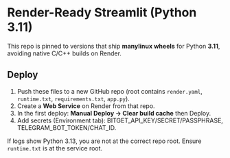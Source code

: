 # Render-Ready Streamlit (Python 3.11)

This repo is pinned to versions that ship **manylinux wheels** for Python **3.11**, avoiding native C/C++ builds on Render.

## Deploy
1. Push these files to a new GitHub repo (root contains `render.yaml`, `runtime.txt`, `requirements.txt`, `app.py`).
2. Create a **Web Service** on Render from that repo.
3. In the first deploy: **Manual Deploy → Clear build cache** then Deploy.
4. Add secrets (Environment tab): BITGET_API_KEY/SECRET/PASSPHRASE, TELEGRAM_BOT_TOKEN/CHAT_ID.

If logs show Python 3.13, you are not at the correct repo root. Ensure `runtime.txt` is at the service root.
